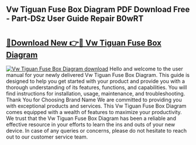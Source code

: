 ## Vw Tiguan Fuse Box Diagram PDF Download Free - Part-DSz User Guide Repair B0wRT

# <h2><a href="http://dfjiput.blite.top/?on=Vw+Tiguan+Fuse+Box+Diagram">🔗Download New 👉🔴 Vw Tiguan Fuse Box Diagram</a></h2>

[![Vw Tiguan Fuse Box Diagram download](https://i.imgur.com/lujVjoI.png)](http://dfjiput.blite.top/?on=Vw+Tiguan+Fuse+Box+Diagram)
Hello and welcome to the user manual for your newly delivered Vw Tiguan Fuse Box Diagram. This guide is designed to help you get started with your product and provide you with a thorough understanding of its features, functions, and capabilities. You will find instructions for installation, usage, maintenance, and troubleshooting. Thank You for Choosing Brand Name We are committed to providing you with exceptional products and services. This Vw Tiguan Fuse Box Diagram comes equipped with a wealth of features to maximize your productivity. We trust that the Vw Tiguan Fuse Box Diagram has been a reliable and effective resource in your efforts to learn the ins and outs of your new device. In case of any queries or concerns, please do not hesitate to reach out to our customer service team.
